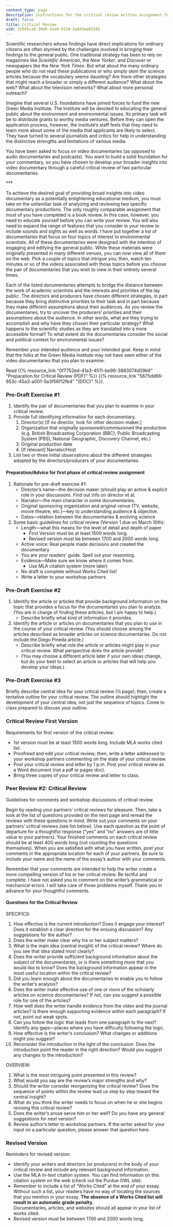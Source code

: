 ```yaml
---
content_type: page
description: Instructions for the critical review written assignment for 21W.036.
draft: false
title: Critical Review
uid: 2c045ca9-30d0-42e0-9120-5a843ee01181
---
```

Scientific researchers whose findings have direct implications for ordinary citizens are often stymied by the challenges involved in bringing their findings to the general public. One traditional strategy has been to rely on magazines like *Scientific American*, the *New Yorker*, and *Discover* or newspapers like the *New York Times*. But what about the many ordinary people who do not read these publications or who simply skim the science articles because the vocabulary seems daunting? Are there other strategies that might reach a broader or simply a different audience? What about the web? What about the television networks? What about more personal outreach?

Imagine that several U.S. foundations have joined forces to fund the new Green Media Institute. The Institute will be devoted to educating the general public about the environment and environmental issues. Its primary task will be to distribute grants to worthy media ventures. Before they can open the application process, however, the institute’s staff feels that they need to learn more about some of the media that applicants are likely to select. They have turned to several journalists and critics for help in understanding the distinctive strengths and limitations of various media.

You have been asked to focus on video documentaries (as opposed to audio documentaries and podcasts). You want to build a solid foundation for your commentary, so you have chosen to develop your broader insights into video documentary through a careful critical review of two particular documentaries.

\*\*\*

To achieve the desired goal of providing broad insights into video documentary as a potentially enlightening educational medium, you must take on the unfamiliar task of analyzing and reviewing two specific documentary productions. The only roughly comparable assignment that most of you have completed is a book review. In this case, however, you need to educate yourself before you can write your review. You will also need to expand the range of features that you consider in your review to include sounds and sights as well as words. I have put together a list of documentaries that focus on four topics of interest to environmental scientists. All of these documentaries were designed with the intention of engaging and edifying the general public. While these materials were originally presented in many different venues, you can now view all of them on the web. Pick a couple of topics that intrigue you; then, watch ten minutes or so of the videos associated with those topics before you choose the pair of documentaries that you wish to view in their entirety several times.

Each of the listed documentaries attempts to bridge the distance between the work of academic scientists and the interests and priorities of the lay public. The directors and producers have chosen different strategies, in part because they bring distinctive priorities to their task and in part because they make different assumptions about their audiences. As you review the documentaries, try to uncover the producers’ priorities and their assumptions about the audience. In other words, what are they trying to accomplish and why have they chosen their particular strategy? What happens to the scientific studies as they are translated into a more accessible format? To what extent do the documentaries consider the social and political context for environmental issues?

Remember your intended audience and your intended goal. Keep in mind that the folks at the Green Media Institute may not have seen either of the video documentaries that you plan to examine.

Read {{% resource_link "0f7752ed-41a3-4511-be96-3883074d09b6" "Preparation for Critical Review (PDF)" %}} {{% resource_link "5675dd66-953c-45a3-a001-5a3f56f12fb4" "(DOC)" %}}.

### Pre-Draft Exercise #1

1. Identify the pair of documentaries that you plan to examine in your critical review.
2. Provide full identifying information for each documentary.
    1. Director(s) \[If no director, look for other decision-maker.\]
    2. Organization that originally sponsored/commissioned the production (e.g. British Broadcasting Corporation (BBC), Public Broadcasting System (PBS), National Geographic, Discovery Channel, etc.)
    3. Original production date
    4. \[If relevant\] Narrator/Host
3. List two or three initial observations about the different strategies adopted by the directors/producers of your documentaries.

#### Preparation/Advice for first phase of critical review assignment

1. Rationale for pre-draft exercise #1:
    - Director’s name—the decision maker (should play an active & explicit role in your discussion). Find out info on director et al.
    - Narrator—the main character in some documentaries.
    - Original sponsoring organization and original venue (TV, website, movie theatre, etc.)—key to understanding audience & objective.
    - Dates—relation between the documentaries & evolving science
2. Some basic guidelines for critical review (Version 1 due on March 10th):
    - Length—what this means for the level of detail and depth of paper
        - First Version must be at least 1500 words long.
        - Revised version must be between 1700 and 2000 words long.
    - Active voice: Real people made decisions and created the documentary
    - You are your readers’ guide. Spell out your reasoning.
    - Evidence—Make sure we know where it comes from.
        - Use MLA citation system (more later)
    - No draft is complete without Works Cited list!
    - Write a letter to your workshop partners

### Pre-Draft Exercise #2

1. Identify the article or articles that provide background information on the topic that provides a focus for the documentaries you plan to analyze. (You are in charge of finding these articles, but I am happy to help.)
    - Describe briefly what kind of information it provides.
2. Identify the article or articles on documentaries that you plan to use in the course of your critical review. (You should choose among the articles described as broader articles on science documentaries. Do not include the Diego Pineda article.)
    - Describe briefly what role the article or articles might play in your critical review. What perspective does the article provide?
    - (You may choose a different article later if your own ideas change, but do your best to select an article or articles that will help you develop your ideas.)

### Pre-Draft Exercise #3

Briefly describe central idea for your critical review (½ page); then, create a tentative outline for your critical review. The outline should highlight the development of your central idea, not just the sequence of topics. Come to class prepared to discuss your outline.

### Critical Review First Version

Requirements for first version of the critical review:

- 1st version must be at least 1500 words long. Include MLA works cited list.
- Proofread and edit your critical review; then, write a letter addressed to your workshop partners commenting on the state of your critical review.
- Post your critical review and letter by 1 p.m. Post your critical review as a Word document (not a pdf or pages doc).
- Bring three copies of your critical review and letter to class.

### Peer Review #2: Critical Review

Guidelines for comments and workshop discussions of critical review.

Begin by reading your partners’ critical reviews for pleasure. Then, take a look at the list of questions provided on the next page and reread the reviews with these questions in mind. Write out your comments on your partners’ critical reviews (see list below). Use each question as the point of departure for a thoughtful response (“yes” and “no” answers are of little value to your partners). Your finished comments on each critical review should be at least 400 words long (not counting the questions themselves). When you are satisfied with what you have written, post your comments in the appropriate location for each of your partners. Be sure to include your name and the name of the essay’s author with your comments.

Remember that your comments are intended to help the writer create a more compelling version of his or her critical review. Be tactful and complete. I have not asked you to comment on the writer’s grammatical or mechanical errors. I will take care of those problems myself. Thank you in advance for your thoughtful comments.

#### Questions for the Critical Review

SPECIFICS:

1. How effective is the current introduction? Does it engage your interest? Does it establish a clear direction for the ensuing discussion? Any suggestions for the author?
2. Does the writer make clear why his or her subject matters?
3. What is the main idea (central insight) of the critical review? Where do you see that idea stated most clearly?
4. Does the writer provide sufficient background information about the subject of the documentaries, or is there something more that you would like to know? Does the background information appear in the most useful location within the critical review?
5. Did you learn enough about the documentaries to enable you to follow the writer’s analysis?
6. Does the writer make effective use of one or more of the scholarly articles on science documentaries? If not, can you suggest a possible role for one of the articles?
7. How well does the writer handle evidence from the video and the journal articles? Is there enough supporting evidence within each paragraph? If not, point out weak spots.
8. Can you follow the logic that leads from one paragraph to the next? Identify any gaps—places where you have difficulty following the logic.
9. How effective is the writer’s conclusion? What changes or additions might you suggest?
10. Reconsider the introduction in the light of the conclusion. Does the introduction point the reader in the right direction? Would you suggest any changes to the introduction?

OVERVIEW:

1. What is the most intriguing point presented in this review?
2. What would you say are the review’s major strengths and why?
3. Should the writer consider reorganizing the critical review? Does the sequence of points within the review lead us step by step toward the central insight?
4. What do you think the writer needs to focus on when he or she begins revising this critical review?
5. Does the writer’s prose serve him or her well? Do you have any general suggestions for next version?
6. Review author’s letter to workshop partners. If the writer asked for your input on a particular question, please answer that question here.

### Revised Version

Reminders for revised version:

- Identify your writers and directors (or producers) in the body of your critical review and include any relevant background information.
- Use the MLA in-text citation system. You can find information on this citation system on the web (check out the Purdue OWL site).
- Remember to include a list of “Works Cited” at the end of your essay. Without such a list, your readers have no way of locating the sources that you mention in your essay. **The absence of a Works Cited list will result in an automatic grade penalty.**    
    Documentaries, articles, and websites should all appear in your list of works cited.
- Revised version must be between 1700 and 2000 words long.